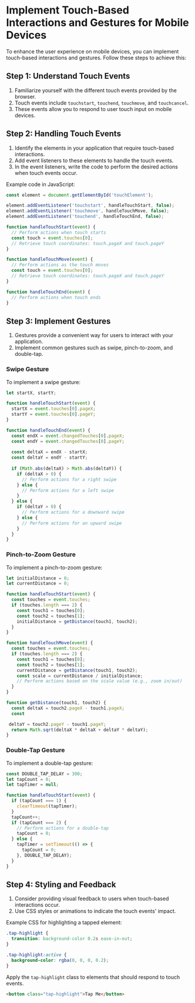 

# Implement Touch-Based Interactions and Gestures for Mobile Devices

To enhance the user experience on mobile devices, you can implement touch-based interactions and gestures. Follow these steps to achieve this:

## Step 1: Understand Touch Events

1. Familiarize yourself with the different touch events provided by the browser.
2. Touch events include `touchstart`, `touchend`, `touchmove`, and `touchcancel`.
3. These events allow you to respond to user touch input on mobile devices.

## Step 2: Handling Touch Events

1. Identify the elements in your application that require touch-based interactions.
2. Add event listeners to these elements to handle the touch events.
3. In the event listeners, write the code to perform the desired actions when touch events occur.

Example code in JavaScript:
```javascript
const element = document.getElementById('touchElement');

element.addEventListener('touchstart', handleTouchStart, false);
element.addEventListener('touchmove', handleTouchMove, false);
element.addEventListener('touchend', handleTouchEnd, false);

function handleTouchStart(event) {
  // Perform actions when touch starts
  const touch = event.touches[0];
  // Retrieve touch coordinates: touch.pageX and touch.pageY
}

function handleTouchMove(event) {
  // Perform actions as the touch moves
  const touch = event.touches[0];
  // Retrieve touch coordinates: touch.pageX and touch.pageY
}

function handleTouchEnd(event) {
  // Perform actions when touch ends
}
```

## Step 3: Implement Gestures

1. Gestures provide a convenient way for users to interact with your application.
2. Implement common gestures such as swipe, pinch-to-zoom, and double-tap.

### Swipe Gesture

To implement a swipe gesture:

```javascript
let startX, startY;

function handleTouchStart(event) {
  startX = event.touches[0].pageX;
  startY = event.touches[0].pageY;
}

function handleTouchEnd(event) {
  const endX = event.changedTouches[0].pageX;
  const endY = event.changedTouches[0].pageY;
  
  const deltaX = endX - startX;
  const deltaY = endY - startY;
  
  if (Math.abs(deltaX) > Math.abs(deltaY)) {
    if (deltaX > 0) {
      // Perform actions for a right swipe
    } else {
      // Perform actions for a left swipe
    }
  } else {
    if (deltaY > 0) {
      // Perform actions for a downward swipe
    } else {
      // Perform actions for an upward swipe
    }
  }
}
```

### Pinch-to-Zoom Gesture

To implement a pinch-to-zoom gesture:

```javascript
let initialDistance = 0;
let currentDistance = 0;

function handleTouchStart(event) {
  const touches = event.touches;
  if (touches.length === 2) {
    const touch1 = touches[0];
    const touch2 = touches[1];
    initialDistance = getDistance(touch1, touch2);
  }
}

function handleTouchMove(event) {
  const touches = event.touches;
  if (touches.length === 2) {
    const touch1 = touches[0];
    const touch2 = touches[1];
    currentDistance = getDistance(touch1, touch2);
    const scale = currentDistance / initialDistance;
    // Perform actions based on the scale value (e.g., zoom in/out)
  }
}

function getDistance(touch1, touch2) {
  const deltaX = touch2.pageX - touch1.pageX;
  const

 deltaY = touch2.pageY - touch1.pageY;
  return Math.sqrt(deltaX * deltaX + deltaY * deltaY);
}
```

### Double-Tap Gesture

To implement a double-tap gesture:

```javascript
const DOUBLE_TAP_DELAY = 300;
let tapCount = 0;
let tapTimer = null;

function handleTouchStart(event) {
  if (tapCount === 1) {
    clearTimeout(tapTimer);
  }
  tapCount++;
  if (tapCount === 2) {
    // Perform actions for a double-tap
    tapCount = 0;
  } else {
    tapTimer = setTimeout(() => {
      tapCount = 0;
    }, DOUBLE_TAP_DELAY);
  }
}
```

## Step 4: Styling and Feedback

1. Consider providing visual feedback to users when touch-based interactions occur.
2. Use CSS styles or animations to indicate the touch events' impact.

Example CSS for highlighting a tapped element:
```css
.tap-highlight {
  transition: background-color 0.2s ease-in-out;
}

.tap-highlight:active {
  background-color: rgba(0, 0, 0, 0.2);
}
```

Apply the `tap-highlight` class to elements that should respond to touch events.

```html
<button class="tap-highlight">Tap Me</button>
```

